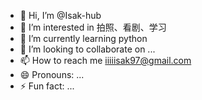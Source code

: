 - 👋 Hi, I’m @Isak-hub
- 👀 I’m interested in 拍照、看剧、学习
- 🌱 I’m currently learning python
- 💞️ I’m looking to collaborate on ...
- 📫 How to reach me iiiiisak97@gmail.com
- 😄 Pronouns: ...
- ⚡ Fun fact: ...

<!---
Isak-hub/Isak-hub is a ✨ special ✨ repository because its `README.md` (this file) appears on your GitHub profile.
You can click the Preview link to take a look at your changes.
--->
